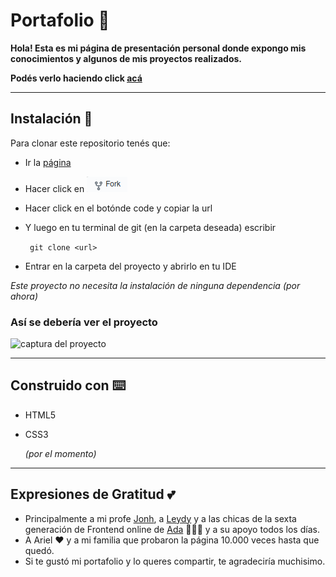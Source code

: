# Portafolio 🌼

__Hola! Esta es mi página de presentación personal donde expongo mis conocimientos y algunos de mis proyectos realizados.__

__Podés verlo haciendo click [acá](https://melicantamutto.github.io/portafolio/)__


***


## Instalación 🔧

Para clonar este repositorio tenés que:

- Ir la [página](https://github.com/melicantamutto/portafolio)

- Hacer click en ![botón de fork en github](./images/fork.png)

- Hacer click en el botónde code y copiar la url

- Y luego en tu terminal de git (en la carpeta deseada) escribir

   ` git clone <url>`

- Entrar en la carpeta del proyecto y abrirlo en tu IDE

_Este proyecto no necesita la instalación de ninguna dependencia (por ahora)_


### Así se debería ver el proyecto

![captura del proyecto](./images/full-screenshot.jpg)


***


## Construido con ⌨️

- HTML5
- CSS3

   _(por el momento)_


***


## Expresiones de Gratitud 💕

- Principalmente a mi profe [Jonh](https://github.com/Jonhks), a [Leydy](https://github.com/leydyk93) y a las chicas de la sexta generación de Frontend online de [Ada](https://adaitw.org/) 🧚🏻‍♀️ y a su apoyo todos los días.
- A Ariel ❤️ y a mi familia que probaron la página 10.000 veces hasta que quedó.
- Si te gustó mi portafolio y lo queres compartir, te agradeciría muchisimo.

